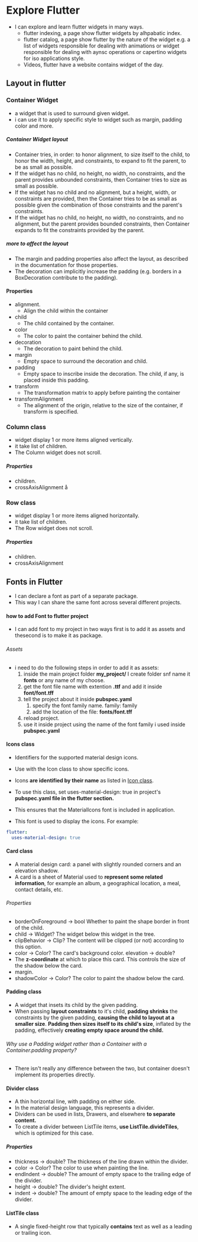 # Explore Flutter
- I can explore and learn flutter widgets in many ways.
  - flutter indexing, a page show flutter widgets by alhpabatic index.
  - flutter catalog, a page show flutter by the nature of the widget e.g. a list of widgets responsible for dealing with animations or widget responsible for dealing with aynsc operations or capertino widgets for iso applications style.
  - Videos, flutter have a website contains widget of the day.

## Layout in flutter
### Container Widget
- a widget that is used to surround given widget.
- i can use it to apply specific style to widget such as margin, padding color and more.

##### Container Widget layout
-  Container tries, in order: to honor alignment, to size itself to the child, to honor the width, height, and constraints, to expand to fit the parent, to be as small as possible.
-  If the widget has no child, no height, no width, no constraints, and the parent provides unbounded constraints, then Container tries to size as small as possible.
-  If the widget has no child and no alignment, but a height, width, or constraints are provided, then the Container tries to be as small as possible given the combination of those constraints and the parent's constraints.
-  If the widget has no child, no height, no width, no constraints, and no alignment, but the parent provides bounded constraints, then Container expands to fit the constraints provided by the parent.

##### more to affect the layout
- The margin and padding properties also affect the layout, as described in the documentation for those properties. 
- The decoration can implicitly increase the padding (e.g. borders in a BoxDecoration contribute to the padding).

#### Properties
- alignment.
  - Align the child within the container
- child 
  - The child contained by the container.
- color
  - The color to paint the container behind the child.
- decoration 
  - The decoration to paint behind the child.
- margin 
  - Empty space to surround the decoration and child.
- padding
  - Empty space to inscribe inside the decoration. The child, if any, is placed inside this padding.
- transform
  - The transformation matrix to apply before painting the container
- transformAlignment
  - The alignment of the origin, relative to the size of the container, if transform is specified.


### Column class
- widget display 1 or more items aligned vertically.
- it take list of children.
- The Column widget does not scroll.

##### Properties
- children.
- crossAxisAlignment
å
### Row class
- widget display 1 or more items aligned horizontally.
- it take list of children.
- The Row widget does not scroll.

##### Properties
- children.
- crossAxisAlignment


## Fonts in Flutter
- I can declare a font as part of a separate package.
- This way I can share the same font across several different projects.


#### how to add Font to flutter project
- I can add font to my project in two ways first is to add it as assets and thesecond is to make it as package.
###### Assets
- i need to do the following steps in order to add it as assets:
    1. inside the main project folder **my_project/** I create folder snf name it **fonts** or any name of my choose.
    2. get the font file name with extention **.ttf** and add it inside **font/font.tff**
    3. tell the project about it inside **pubspec.yaml**
       1. specify the font family name.   family: family
       2. add the location of the file:  **fonts/font.tff**
    4. reload project.
    5. use it inside project using the name of the font family i used inside **pubspec.yaml**

#### Icons class
- Identifiers for the supported material design icons.

- Use with the Icon class to show specific icons.

- Icons **are identified by their name** as listed in [Icon class](https://api.flutter.dev/flutter/material/Icons-class.html). 

- To use this class, set uses-material-design: true in project's **pubspec.yaml file in the flutter section.**
- This ensures that the MaterialIcons font is included in application.
-  This font is used to display the icons. For example:
```yaml
flutter:
  uses-material-design: true
```

#### Card class
- A material design card: a panel with slightly rounded corners and an elevation shadow.
- A card is a sheet of Material used to **represent some related information**, for example an album, a geographical location, a meal, contact details, etc.

###### Properties
- borderOnForeground → bool
  Whether to paint the shape border in front of the child. 
- child → Widget?
  The widget below this widget in the tree.
- clipBehavior → Clip?
The content will be clipped (or not) according to this option.
- color → Color?
  The card's background color.
  elevation → double?
- The **z-coordinate** at which to place this card. This controls the size of the shadow below the card.
- margin.
- shadowColor → Color?
  The color to paint the shadow below the card.

#### Padding class
- A widget that insets its child by the given padding.
- When passing **layout constraints** to it's child, **padding shrinks** the constraints by the given padding, **causing the child to layout at a smaller size**. **Padding then sizes itself to its child's size**, inflated by the padding, effectively **creating empty space around the child.**

###### Why use a Padding widget rather than a Container with a Container.padding property?
- There isn't really any difference between the two, but container doesn't implement its properties directly.

#### Divider class
- A thin horizontal line, with padding on either side.
- In the material design language, this represents a divider.
- Dividers can be used in lists, Drawers, and elsewhere **to separate content.**
- To create a divider between ListTile items, **use ListTile.divideTiles**, which is optimized for this case.

##### Properties
- thickness → double?
The thickness of the line drawn within the divider.
- color → Color?
The color to use when painting the line.
- endIndent → double?
The amount of empty space to the trailing edge of the divider.
- height → double?
The divider's height extent.
- indent → double?
The amount of empty space to the leading edge of the divider.

#### ListTile class
- A single fixed-height row that typically **contains** text as well as a leading or trailing icon.
